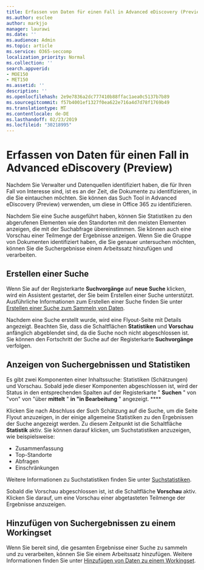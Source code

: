 ```yaml
---
title: Erfassen von Daten für einen Fall in Advanced eDiscovery (Preview)
ms.author: esclee
author: markjjo
manager: laurawi
ms.date: ''
ms.audience: Admin
ms.topic: article
ms.service: O365-seccomp
localization_priority: Normal
ms.collection: ''
search.appverid:
- MOE150
- MET150
ms.assetid: ''
description: ''
ms.openlocfilehash: 2e9e7836a2dc777410b88ffac1aea0c5137b7b89
ms.sourcegitcommit: f57b4001ef1327f0ea622e716a4d7d78f1769b49
ms.translationtype: MT
ms.contentlocale: de-DE
ms.lasthandoff: 02/23/2019
ms.locfileid: "30218995"
---
```

# <a name="collect-data-for-a-case-in-advanced-ediscovery-preview"></a>Erfassen von Daten für einen Fall in Advanced eDiscovery (Preview)

Nachdem Sie Verwalter und Datenquellen identifiziert haben, die für Ihren Fall von Interesse sind, ist es an der Zeit, die Dokumente zu identifizieren, in die Sie eintauchen möchten. Sie können das Such Tool in Advanced eDiscovery (Preview) verwenden, um diese in Office 365 zu identifizieren.

Nachdem Sie eine Suche ausgeführt haben, können Sie Statistiken zu den abgerufenen Elementen wie den Standorten mit den meisten Elementen anzeigen, die mit der Suchabfrage übereinstimmen. Sie können auch eine Vorschau einer Teilmenge der Ergebnisse anzeigen. Wenn Sie die Gruppe von Dokumenten identifiziert haben, die Sie genauer untersuchen möchten, können Sie die Suchergebnisse einem Arbeitssatz hinzufügen und verarbeiten.

## <a name="create-a-search"></a>Erstellen einer Suche

Wenn Sie auf der Registerkarte **Suchvorgänge** auf **neue Suche** klicken, wird ein Assistent gestartet, der Sie beim Erstellen einer Suche unterstützt. Ausführliche Informationen zum Erstellen einer Suche finden Sie unter [Erstellen einer Suche zum Sammeln von Daten](create-search-to-collect-data.md).

Nachdem eine Suche erstellt wurde, wird eine Flyout-Seite mit Details angezeigt. Beachten Sie, dass die Schaltflächen **Statistiken** und **Vorschau** anfänglich abgeblendet sind, da die Suche noch nicht abgeschlossen ist. Sie können den Fortschritt der Suche auf der Registerkarte **Suchvorgänge** verfolgen.

## <a name="view-search-results-and-statistics"></a>Anzeigen von Suchergebnissen und Statistiken
Es gibt zwei Komponenten einer Inhaltssuche: Statistiken (Schätzungen) und Vorschau. Sobald jede dieser Komponenten abgeschlossen ist, wird der Status in den entsprechenden Spalten auf der Registerkarte " **Suchen** " von "von" von "über **mittelt** " **in "in Bearbeitung** " angezeigt. ****

Klicken Sie nach Abschluss der Such Schätzung auf die Suche, um die Seite Flyout anzuzeigen, in der einige allgemeine Statistiken zu den Ergebnissen der Suche angezeigt werden. Zu diesem Zeitpunkt ist die Schaltfläche **Statistik** aktiv. Sie können darauf klicken, um Suchstatistiken anzuzeigen, wie beispielsweise:

- Zusammenfassung
- Top-Standorte
- Abfragen
- Einschränkungen

Weitere Informationen zu Suchstatistiken finden Sie unter [Suchstatistiken](search-statistics.md).

Sobald die Vorschau abgeschlossen ist, ist die Schaltfläche **Vorschau** aktiv. Klicken Sie darauf, um eine Vorschau einer abgetasteten Teilmenge der Ergebnisse anzuzeigen.

## <a name="adding-search-results-to-a-working-set"></a>Hinzufügen von Suchergebnissen zu einem Workingset

Wenn Sie bereit sind, die gesamten Ergebnisse einer Suche zu sammeln und zu verarbeiten, können Sie Sie einem Arbeitssatz hinzufügen. Weitere Informationen finden Sie unter [Hinzufügen von Daten zu einem Workingset](add-data-to-working-set.md). 